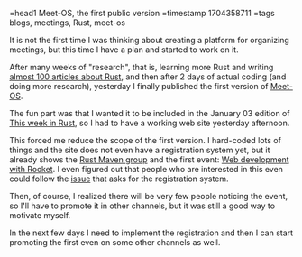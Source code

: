 =head1 Meet-OS, the first public version
=timestamp 1704358711
=tags blogs, meetings, Rust, meet-os



It is not the first time I was thinking about creating a platform for organizing meetings, but this time I have a plan and started to work on it.

After many weeks of "research", that is, learning more Rust and writing [almost 100 articles about Rust](/rust-maven-100), and then after 2 days of
actual coding (and doing more research), yesterday I finally published the first version of [Meet-OS](https://meet-os.com/).



The fun part was that I wanted it to be included in the January 03 edition of [This week in Rust](https://this-week-in-rust.org/), so I had to have a working
web site yesterday afternoon.

This forced me reduce the scope of the first version. I hard-coded lots of things and the site does not even have a registration system yet, but it already shows the
[Rust Maven group](https://meet-os.com/group/1) and the first event: [Web development with Rocket](https://meet-os.com/event/1).
I even figured out that people who are interested in this even could follow the [issue](https://github.com/szabgab/meetings.rs/issues/3) that asks for the registration system.

Then, of course, I realized there will be very few people noticing the event, so I'll have to promote it in other channels, but it was still a good way to motivate myself.

In the next few days I need to implement the registration and then I can start promoting the first even on some other channels as well.
